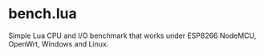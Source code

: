 # bench.lua
Simple Lua CPU and I/O benchmark that works under ESP8266 NodeMCU, OpenWrt, Windows and Linux.
